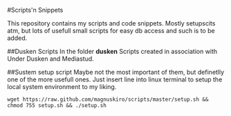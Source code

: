 #Scripts'n Snippets

This repository contains my scripts and code snippets.
Mostly setupscits atm, but lots of usefull small scripts for easy db access and
such is to be added. 

##Dusken Scripts
In the folder **dusken**
Scripts created in association with Under Dusken and Mediastud.

##Sustem setup script
Maybe not the most important of them, but definetlly one of the more usefull
ones. Just insert line into linux terminal to setup the local system environment to my liking.

	wget https://raw.github.com/magnuskiro/scripts/master/setup.sh && chmod 755	setup.sh && ./setup.sh


